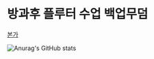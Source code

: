 <h1>방과후 플루터 수업 백업무덤</h1>

[본가](https://yuikanao12.notion.site/Rework-6517b2fc3c704706b3c3a9a94adc2024?pvs=4)


![Anurag's GitHub stats](https://github-readme-stats.vercel.app/api?username=Yuika12321&show_icons=true&theme=radical)

